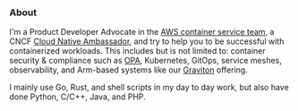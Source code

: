 ### About

I'm a Product Developer Advocate in the [AWS container service team](https://aws.amazon.com/containers/), a CNCF [Cloud Native Ambassador](https://www.cncf.io/people/ambassadors/), and try to help you to be successful with containerized workloads. This includes but is not limited to: container security & compliance such as [OPA](https://www.openpolicyagent.org/), Kubernetes, GitOps, service meshes, observability, and Arm-based systems like our [Graviton](https://aws.amazon.com/ec2/graviton/) offering.

I mainly use Go, Rust, and shell scripts in my day to day work, but also have done Python, C/C++, Java, and PHP.


